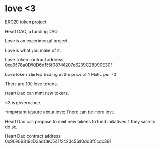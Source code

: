 # love <3
ERC20 token project

Heart DAO, a funding DAO

Love is an experimental project.

Love is what you make of it.

Love Token contract address 0xa9678a0D50D6d155f08746207e6239C28D90E30F

Love token started trading at the price of 1 Matic per <3

There are 100 love tokens.

Heart Dao can mint new tokens.

<3 is governance.

*important feature about love; There can be more love.

Heart Dao can propose to mint new tokens to fund initiatives if they wish to do so.

Heart Dao contract address 0x90906819dD3adC6C541f2423c5680dd3fCcdc391
